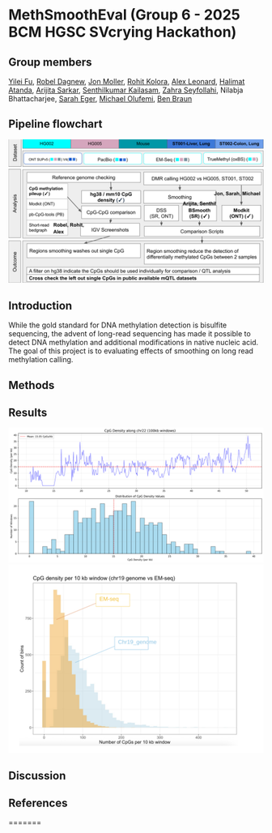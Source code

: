 # MethSmoothEval (Group 6 - 2025 BCM HGSC SVcrying Hackathon)
## Group members
[Yilei Fu](https://github.com/Fu-Yilei),
[Robel Dagnew](https://github.com/redndgreen8), 
[Jon Moller](https://github.com/molleraj),
[Rohit Kolora](https://github.com/evolgen),
[Alex Leonard](https://github.com/ASLeonard),
[Halimat Atanda](https://github.com/chisomgold), 
[Arijita Sarkar](https://github.com/arijita88),
[Senthilkumar Kailasam](https://github.com/dksenthil),
[Zahra Seyfollahi](https://github.com/ZSeyfollahi),
Nilabja Bhattacharjee,
[Sarah Eger](https://github.com/saraheger),
[Michael Olufemi](https://github.com/michael-olufemi),
[Ben Braun](https://github.com/bennibraun)
## Pipeline flowchart
![flowchart](img/flowchart.svg)
## Introduction
While the gold standard for DNA methylation detection is bisulfite sequencing, the advent of long-read sequencing has made it possible to detect DNA methylation and additional modifications in native nucleic acid. The goal of this project is to evaluating effects of smoothing on long read methylation calling.
## Methods
## Results
![robel-density](img/22_cpg_density_100kb.png)
![EM-bias](img/EM-Seq-bias.png)


## Discussion
## References
=======

